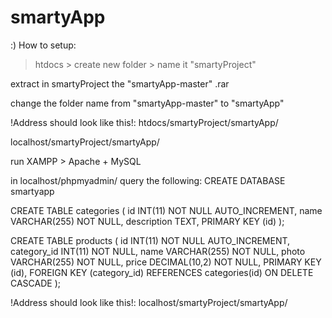 # smartyApp
:)
How to setup:

> htdocs > create new folder > name it "smartyProject"

extract in smartyProject the "smartyApp-master" .rar

change the folder name from "smartyApp-master" to "smartyApp"

!Address should look like this!:
htdocs/smartyProject/smartyApp/

localhost/smartyProject/smartyApp/

run XAMPP > Apache + MySQL

in localhost/phpmyadmin/
query the following:
CREATE DATABASE smartyapp

CREATE TABLE categories (
  id INT(11) NOT NULL AUTO_INCREMENT,
  name VARCHAR(255) NOT NULL,
  description TEXT,
  PRIMARY KEY (id)
);

CREATE TABLE products (
  id INT(11) NOT NULL AUTO_INCREMENT,
  category_id INT(11) NOT NULL,
  name VARCHAR(255) NOT NULL,
  photo VARCHAR(255) NOT NULL,
  price DECIMAL(10,2) NOT NULL,
  PRIMARY KEY (id),
  FOREIGN KEY (category_id) REFERENCES categories(id) ON DELETE CASCADE
);

!Address should look like this!:
localhost/smartyProject/smartyApp/
